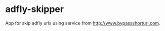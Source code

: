 adfly-skipper
=============

App for skip adfly urls using service from http://www.bypassshorturl.com.


